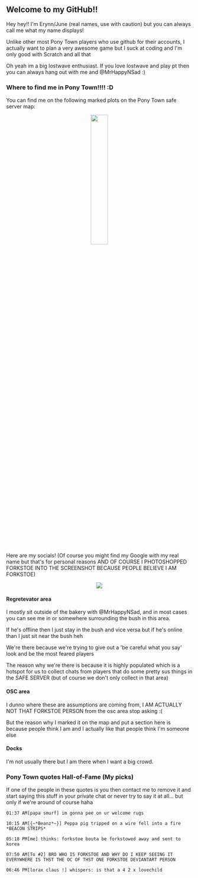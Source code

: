 ## Welcome to my GitHub!!

Hey hey!! I'm Erynn/June (real names, use with caution) but you can always call me what my name displays!

Unlike other most Pony Town players who use github for their accounts, I actually want to plan a very awesome game but I suck at coding and I'm only good with Scratch and all that

Oh yeah im a big lostwave enthusiast. If you love lostwave and play pt then you can always hang out with me and @MrHappyNSad :)

### Where to find me in Pony Town!!!! :D
  You can find me on the following marked plots on the Pony Town safe server map:
<p align="center">
  <img src="https://github.com/user-attachments/assets/4b80ece0-b8fe-4ba2-9a09-507f6d6c627e" width=30% height=30%>
</p>
  Here are my socials! (Of course you might find my Google with my real name but that's for personal reasons AND OF COURSE I PHOTOSHOPPED FORKSTOE INTO THE SCREENSHOT BECAUSE PEOPLE BELIEVE I AM FORKSTOE)
<p align="center">
  <img src="https://github.com/user-attachments/assets/7e78f666-1da4-4f88-b68e-9919d07b8613">
</p>

#### Regretevator area
I mostly sit outside of the bakery with @MrHappyNSad, and in most cases you can see me in or somewhere surrounding the bush in this area. 

If he's offline then I just stay in the bush and vice versa but if he's online than I just sit near the bush heh

We're there because we're trying to give out a 'be careful what you say' look and be the most feared players

The reason why we're there is because it is highly populated which is a hotspot for us to collect chats from players that do some pretty sus things in the SAFE SERVER (but of course we don't only collect in that area)

#### OSC area
I dunno where these are assumptions are coming from, I AM ACTUALLY NOT THAT FORKSTOE PERSON from the osc area stop asking :(

But the reason why I marked it on the map and put a section here is because people think I am and I actually like that people think I'm someone else

#### Docks
I'm not usually there but I am there when I want a big crowd.

### Pony Town quotes Hall-of-Fame (My picks)
If one of the people in these quotes is you then contact me to remove it and start saying this stuff in your private chat or never try to say it at all... but only if we're around of course haha
```text
01:37 AM[papa smurf] im gonna pee on ur welcome rugs

10:15 AM[{~*Beanz*~}] Peppa pig tripped on a wire fell into a fire *BEACON STRIPS*

05:18 PM[me] thinks: forkstoe bouta be forkstowed away and sent to korea

07:50 AM[To #2] BRO WHO IS FORKSTOE AND WHY DO I KEEP SEEING IT EVERYWHERE IS THST THE OC OF THST ONE FORKSTOE DEVIANTART PERSON

06:46 PM[lorax claus !] whispers: is that a 4 2 x lovechild
```

<!--
**ForksTwo/ForksTwo** is a ✨ _special_ ✨ repository because its `README.md` (this file) appears on your GitHub profile.

Here are some ideas to get you started:

- 🔭 I’m currently working on ...
- 🌱 I’m currently learning ...
- 👯 I’m looking to collaborate on ...
- 🤔 I’m looking for help with ...
- 💬 Ask me about ...
- 📫 How to reach me: ...
- 😄 Pronouns: ...
- ⚡ Fun fact: ...
-->
